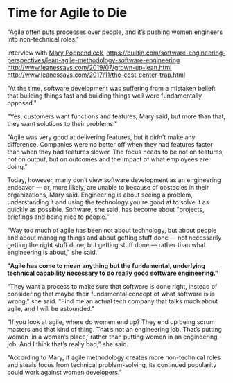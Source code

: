 # Time for Agile to Die

"Agile often puts processes over people, and it’s pushing women engineers into non-technical roles."

Interview with [Mary Poppendieck](http://www.leanessays.com/),
https://builtin.com/software-engineering-perspectives/lean-agile-methodology-software-engineering
http://www.leanessays.com/2019/07/grown-up-lean.html
http://www.leanessays.com/2017/11/the-cost-center-trap.html

"At the time, software development was suffering from a mistaken belief: that building things fast and building things well were fundamentally opposed."

"Yes, customers want functions and features, Mary said, but more than that, they want solutions to their problems."

"Agile was very good at delivering features, but it didn’t make any difference. Companies were no better off when they had features faster than when they had features slower. The focus needs to be not on features, not on output, but on outcomes and the impact of what employees are doing."

Today, however, many don’t view software development as an engineering endeavor — or, more likely, are unable to because of obstacles in their organizations, Mary said. Engineering is about seeing a problem, understanding it and using the technology you're good at to solve it as quickly as possible. Software, she said, has become about "projects, briefings and being nice to people."

"Way too much of agile has been not about technology, but about people and about managing things and about getting stuff done — not necessarily getting the right stuff done, but getting stuff done — rather than what engineering is about," she said. 

**"Agile has come to mean anything but the fundamental, underlying technical capability necessary to do really good software engineering."**

"They want a process to make sure that software is done right, instead of considering that maybe their fundamental concept of what software is is wrong," she said. "Find me an actual tech company that talks much about agile, and I will be astounded."

“If you look at agile, where do women end up? They end up being scrum masters and that kind of thing. That’s not an engineering job. That’s putting women ‘in a woman’s place,’ rather than putting women in an engineering job. And I think that’s really bad,” she said.

"According to Mary, if agile methodology creates more non-technical roles and steals focus from technical problem-solving, its continued popularity could work against women developers."

